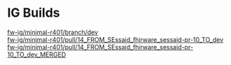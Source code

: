 # IG Builds  
[fw-ig/minimal-r401/branch/dev](https://ShahimEssaid.github.io/fhirware/fw-ig/minimal-r401/branch/dev/index.html?version=a388347a9376e501f03a4588bd6687d6815e2e50)  
[fw-ig/minimal-r401/pull/14_FROM_SEssaid_fhirware_sessaid-pr-10_TO_dev](https://ShahimEssaid.github.io/fhirware/fw-ig/minimal-r401/pull/14_FROM_SEssaid_fhirware_sessaid-pr-10_TO_dev/index.html?version=3cd7de2ebd2d277651a58a2aed643b109ba656be)  
[fw-ig/minimal-r401/pull/14_FROM_SEssaid_fhirware_sessaid-pr-10_TO_dev_MERGED](https://ShahimEssaid.github.io/fhirware/fw-ig/minimal-r401/pull/14_FROM_SEssaid_fhirware_sessaid-pr-10_TO_dev_MERGED/index.html?version=e156d62fd7fc0d9b0c4c87d48b1fd32dcdec2124)  
